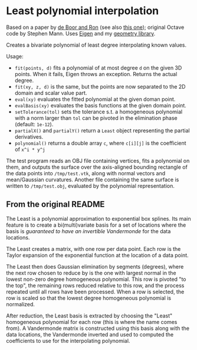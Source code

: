 # Least polynomial interpolation

Based on a paper by [de Boor and Ron](https://doi.org/10.1007/bf02571803)
(see also [this one](https://doi.org/10.2307/2153210)); original Octave code by Stephen Mann.
Uses [Eigen](https://eigen.tuxfamily.org) and my [geometry library](https://github.com/salvipeter/libgeom).

Creates a bivariate polynomial of least degree interpolating known values.

Usage:
- `fit(points, d)` fits a polynomial of at most degree `d` on the given 3D points. When it fails, Eigen throws an exception. Returns the actual degree.
- `fit(xy, z, d)` is the same, but the points are now separated to the 2D domain and scalar value part.
- `eval(xy)` evaluates the fitted polynomial at the given doman point.
- `evalBasis(xy)` evaluates the basis functions at the given domain point.
- `setTolerance(tol)` sets the tolerance s.t. a homogeneous polynomial with a 
   norm larger than `tol` can be pivoted in the elimination phase (default: `1e-12`).
- `partialX()` and `partialY()` return a `Least` object representing the partial derivatives.
- `polynomial()` returns a double array `c`, where `c[i][j]` is the coefficient of `x^i * y^j`

The test program reads an OBJ file containing vertices, fits a polynomial on
them, and outputs the surface over the axis-aligned bounding rectangle of the
data points into `/tmp/test.vtk`, along with normal vectors and mean/Gaussian
curvatures. Another file containing the same surface is written to
`/tmp/test.obj`, evaluated by the polynomial representation.

## From the original README

The Least is a polynomial approximation to exponential box splines.  Its
main feature is to create a bi(multi)variate basis for a set of locations
where the basis is *guaranteed to have an invertible Vandermonde* for the
data locations.

The Least creates a matrix, with one row per data point.  Each row is
the Taylor expansion of the exponential function at the location of a
data point.

The Least then does Gaussian elimination by segments (degrees), where
the next row chosen to reduce by is the one with largest normal in
the lowest non-zero degree homogeneous polynomial.  This row is pivoted
"to the top", the remaining rows reduced relative to this row, and the
process repeated until all rows have been processed.  When a row is
selected, the row is scaled so that the lowest degree homogeneous polynomial
is normalized.

After reduction, the Least basis is extracted by choosing the "Least"
homogeneous polynomial for each row (this is where the name comes from).
A Vandermonde matrix is constructed using this basis along with the
data locations, the Vandermonde inverted and used to computed the coefficients
to use for the interpolating polynomial.
